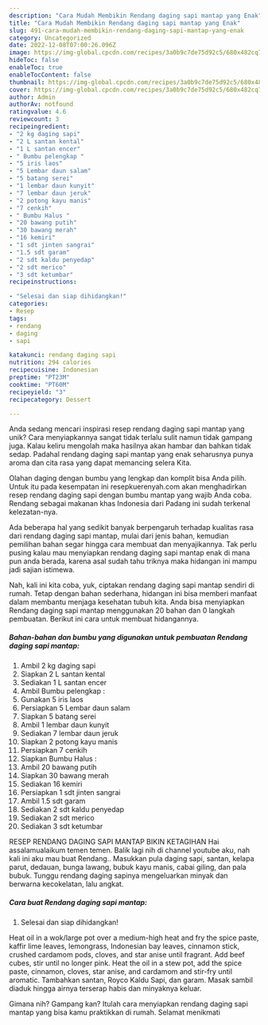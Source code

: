 ```yaml
---
description: "Cara Mudah Membikin Rendang daging sapi mantap yang Enak"
title: "Cara Mudah Membikin Rendang daging sapi mantap yang Enak"
slug: 491-cara-mudah-membikin-rendang-daging-sapi-mantap-yang-enak
category: Uncategorized
date: 2022-12-08T07:00:26.096Z
image: https://img-global.cpcdn.com/recipes/3a0b9c7de75d92c5/680x482cq70/rendang-daging-sapi-mantap-foto-resep-utama.jpg
hideToc: false
enableToc: true
enableTocContent: false
thumbnail: https://img-global.cpcdn.com/recipes/3a0b9c7de75d92c5/680x482cq70/rendang-daging-sapi-mantap-foto-resep-utama.jpg
cover: https://img-global.cpcdn.com/recipes/3a0b9c7de75d92c5/680x482cq70/rendang-daging-sapi-mantap-foto-resep-utama.jpg
author: Admin
authorAv: notfound
ratingvalue: 4.6
reviewcount: 3
recipeingredient:
- "2 kg daging sapi"
- "2 L santan kental"
- "1 L santan encer"
- " Bumbu pelengkap "
- "5 iris laos"
- "5 Lembar daun salam"
- "5 batang serei"
- "1 lembar daun kunyit"
- "7 lembar daun jeruk"
- "2 potong kayu manis"
- "7 cenkih"
- " Bumbu Halus "
- "20 bawang putih"
- "30 bawang merah"
- "16 kemiri"
- "1 sdt jinten sangrai"
- "1.5 sdt garam"
- "2 sdt kaldu penyedap"
- "2 sdt merico"
- "3 sdt ketumbar"
recipeinstructions:

- "Selesai dan siap dihidangkan!"
categories:
- Resep
tags:
- rendang
- daging
- sapi

katakunci: rendang daging sapi 
nutrition: 294 calories
recipecuisine: Indonesian
preptime: "PT23M"
cooktime: "PT60M"
recipeyield: "3"
recipecategory: Dessert

---
```





Anda sedang mencari inspirasi resep rendang daging sapi mantap yang unik? Cara menyiapkannya sangat tidak terlalu sulit namun tidak gampang juga. Kalau keliru mengolah maka hasilnya akan hambar dan bahkan tidak sedap. Padahal rendang daging sapi mantap yang enak seharusnya punya aroma dan cita rasa yang dapat memancing selera Kita.





Olahan daging dengan bumbu yang lengkap dan komplit bisa Anda pilih. Untuk itu pada kesempatan ini resepkuerenyah.com akan menghadirkan resep rendang daging sapi dengan bumbu mantap yang wajib Anda coba. Rendang sebagai makanan khas Indonesia dari Padang ini sudah terkenal kelezatan-nya.

Ada beberapa hal yang sedikit banyak berpengaruh terhadap kualitas rasa dari rendang daging sapi mantap, mulai dari jenis bahan, kemudian pemilihan bahan segar hingga cara membuat dan menyajikannya. Tak perlu pusing kalau mau menyiapkan rendang daging sapi mantap enak di mana pun anda berada, karena asal sudah tahu triknya maka hidangan ini mampu jadi sajian istimewa.






Nah, kali ini kita coba, yuk, ciptakan rendang daging sapi mantap sendiri di rumah. Tetap dengan bahan sederhana, hidangan ini bisa memberi manfaat dalam membantu menjaga kesehatan tubuh kita. Anda bisa menyiapkan Rendang daging sapi mantap menggunakan 20 bahan dan 0 langkah pembuatan. Berikut ini cara untuk membuat hidangannya.

<!--inarticleads1-->

##### Bahan-bahan dan bumbu yang digunakan untuk pembuatan Rendang daging sapi mantap:

1. Ambil 2 kg daging sapi
1. Siapkan 2 L santan kental
1. Sediakan 1 L santan encer
1. Ambil  Bumbu pelengkap :
1. Gunakan 5 iris laos
1. Persiapkan 5 Lembar daun salam
1. Siapkan 5 batang serei
1. Ambil 1 lembar daun kunyit
1. Sediakan 7 lembar daun jeruk
1. Siapkan 2 potong kayu manis
1. Persiapkan 7 cenkih
1. Siapkan  Bumbu Halus :
1. Ambil 20 bawang putih
1. Siapkan 30 bawang merah
1. Sediakan 16 kemiri
1. Persiapkan 1 sdt jinten sangrai
1. Ambil 1.5 sdt garam
1. Sediakan 2 sdt kaldu penyedap
1. Sediakan 2 sdt merico
1. Sediakan 3 sdt ketumbar


RESEP RENDANG DAGING SAPI MANTAP BIKIN KETAGIHAN Hai assalamualaikum temen temen. Balik lagi nih di channel youtube aku, nah kali ini aku mau buat Rendang.. Masukkan pula daging sapi, santan, kelapa parut, dedauan, bunga lawang, bubuk kayu manis, cabai giling, dan pala bubuk. Tunggu rendang daging sapinya mengeluarkan minyak dan berwarna kecokelatan, lalu angkat. 

<!--inarticleads2-->

##### Cara buat Rendang daging sapi mantap:


1. Selesai dan siap dihidangkan!

Heat oil in a wok/large pot over a medium-high heat and fry the spice paste, kaffir lime leaves, lemongrass, Indonesian bay leaves, cinnamon stick, crushed cardamom pods, cloves, and star anise until fragrant. Add beef cubes, stir until no longer pink. Heat the oil in a stew pot, add the spice paste, cinnamon, cloves, star anise, and cardamom and stir-fry until aromatic. Tambahkan santan, Royco Kaldu Sapi, dan garam. Masak sambil diaduk hingga airnya terserap habis dan minyaknya keluar. 

Gimana nih? Gampang kan? Itulah cara menyiapkan rendang daging sapi mantap yang bisa kamu praktikkan di rumah. Selamat menikmati
